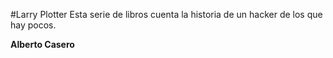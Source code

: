 #Larry Plotter
Esta serie de libros cuenta la historia de un hacker de los que hay pocos.

**Alberto Casero**

